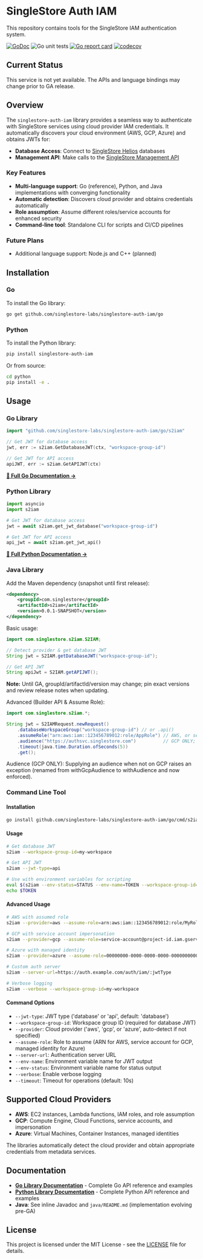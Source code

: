 # SingleStore Auth IAM

This repository contains tools for the SingleStore IAM authentication system.

[![GoDoc](https://godoc.org/github.com/singlestore-labs/singlestore-auth-iam/go/s2iam?status.svg)](https://pkg.go.dev/github.com/singlestore-labs/singlestore-auth-iam/go/s2iam)
![Go unit tests](https://github.com/singlestore-labs/singlestore-auth-iam/actions/workflows/go.yml/badge.svg)
[![Go report card](https://goreportcard.com/badge/github.com/singlestore-labs/singlestore-auth-iam/go)](https://goreportcard.com/report/github.com/singlestore-labs/singlestore-auth-iam/go)
[![codecov](https://codecov.io/gh/singlestore-labs/singlestore-auth-iam/branch/main/graph/badge.svg)](https://codecov.io/gh/singlestore-labs/singlestore-auth-iam)

## Current Status

This service is not yet available. The APIs and language bindings may change prior to GA release.

## Overview

The `singlestore-auth-iam` library provides a seamless way to authenticate with SingleStore services using cloud provider IAM credentials. It automatically discovers your cloud environment (AWS, GCP, Azure) and obtains JWTs for:

- **Database Access**: Connect to [SingleStore Helios](https://www.singlestore.com/product-overview/) databases
- **Management API**: Make calls to the [SingleStore Management API](https://docs.singlestore.com/cloud/user-and-workspace-administration/management-api/)

### Key Features

- **Multi-language support**: Go (reference), Python, and Java implementations with converging functionality
- **Automatic detection**: Discovers cloud provider and obtains credentials automatically  
- **Role assumption**: Assume different roles/service accounts for enhanced security
- **Command-line tool**: Standalone CLI for scripts and CI/CD pipelines

### Future Plans
- Additional language support: Node.js and C++ (planned)


## Installation

### Go

To install the Go library:
```sh
go get github.com/singlestore-labs/singlestore-auth-iam/go
```

### Python

To install the Python library:
```bash
pip install singlestore-auth-iam
```

Or from source:
```bash
cd python
pip install -e .
```

## Usage

### Go Library

```go
import "github.com/singlestore-labs/singlestore-auth-iam/go/s2iam"

// Get JWT for database access
jwt, err := s2iam.GetDatabaseJWT(ctx, "workspace-group-id")

// Get JWT for API access
apiJWT, err := s2iam.GetAPIJWT(ctx)
```

**[📖 Full Go Documentation →](go/README.md)**

### Python Library

```python
import asyncio
import s2iam

# Get JWT for database access
jwt = await s2iam.get_jwt_database("workspace-group-id")

# Get JWT for API access
api_jwt = await s2iam.get_jwt_api()
```

**[📖 Full Python Documentation →](python/README.md)**

### Java Library

Add the Maven dependency (snapshot until first release):

```xml
<dependency>
	<groupId>com.singlestore</groupId>
	<artifactId>s2iam</artifactId>
	<version>0.0.1-SNAPSHOT</version>
</dependency>
```

Basic usage:

```java
import com.singlestore.s2iam.S2IAM;

// Detect provider & get database JWT
String jwt = S2IAM.getDatabaseJWT("workspace-group-id");

// Get API JWT
String apiJwt = S2IAM.getAPIJWT();
```

**Note:** Until GA, groupId/artifactId/version may change; pin exact versions and review release notes when updating.

Advanced (Builder API & Assume Role):

```java
import com.singlestore.s2iam.*;

String jwt = S2IAMRequest.newRequest()
	.databaseWorkspaceGroup("workspace-group-id") // or .api()
	.assumeRole("arn:aws:iam::123456789012:role/AppRole") // AWS, or service account email (GCP), or Azure client ID
	.audience("https://authsvc.singlestore.com")          // GCP ONLY; throws if non-GCP
	.timeout(java.time.Duration.ofSeconds(5))
	.get();
```

Audience (GCP ONLY): Supplying an audience when not on GCP raises an exception (renamed from withGcpAudience to withAudience and now enforced).

### Command Line Tool

#### Installation

```bash
go install github.com/singlestore-labs/singlestore-auth-iam/go/cmd/s2iam@latest
```

#### Usage

```bash
# Get database JWT
s2iam --workspace-group-id=my-workspace

# Get API JWT
s2iam --jwt-type=api

# Use with environment variables for scripting
eval $(s2iam --env-status=STATUS --env-name=TOKEN --workspace-group-id=my-workspace)
echo $TOKEN
```

#### Advanced Usage

```bash
# AWS with assumed role
s2iam --provider=aws --assume-role=arn:aws:iam::123456789012:role/MyRole

# GCP with service account impersonation
s2iam --provider=gcp --assume-role=service-account@project-id.iam.gserviceaccount.com

# Azure with managed identity
s2iam --provider=azure --assume-role=00000000-0000-0000-0000-000000000000

# Custom auth server
s2iam --server-url=https://auth.example.com/auth/iam/:jwtType

# Verbose logging
s2iam --verbose --workspace-group-id=my-workspace
```

#### Command Options

- `--jwt-type`: JWT type ('database' or 'api', default: 'database')
- `--workspace-group-id`: Workspace group ID (required for database JWT)
- `--provider`: Cloud provider ('aws', 'gcp', or 'azure', auto-detect if not specified)
- `--assume-role`: Role to assume (ARN for AWS, service account for GCP, managed identity for Azure)
- `--server-url`: Authentication server URL
- `--env-name`: Environment variable name for JWT output
- `--env-status`: Environment variable name for status output
- `--verbose`: Enable verbose logging
- `--timeout`: Timeout for operations (default: 10s)

## Supported Cloud Providers

- **AWS**: EC2 instances, Lambda functions, IAM roles, and role assumption
- **GCP**: Compute Engine, Cloud Functions, service accounts, and impersonation  
- **Azure**: Virtual Machines, Container Instances, managed identities

The libraries automatically detect the cloud provider and obtain appropriate credentials from metadata services.

## Documentation

- **[Go Library Documentation](go/README.md)** - Complete Go API reference and examples
- **[Python Library Documentation](python/README.md)** - Complete Python API reference and examples
- **Java**: See inline Javadoc and `java/README.md` (implementation evolving pre-GA)

## License
This project is licensed under the MIT License - see the [LICENSE](LICENSE) file for details.
